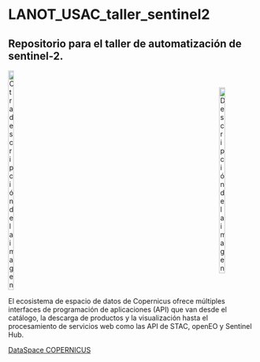 # LANOT_USAC_taller_sentinel2
## Repositorio para el taller de automatización de sentinel-2.


<div style="display: flex; justify-content: space-between; align-items: center;">
    <img src="http://www.lanot.unam.mx/static/pagina_LANOT/img/lanot_logo_b_1.png" alt="Otra descripción de la imagen" style="width: 15%; height: auto;">
    <img src="https://dataspace.copernicus.eu/themes/custom/copernicus/logo.svg" alt="Descripción de la imagen" style="width: 15%; height: auto;">
</div>


El ecosistema de espacio de datos de Copernicus ofrece múltiples interfaces de programación de aplicaciones (API) que van desde el catálogo, la descarga de productos y la visualización hasta el procesamiento de servicios web como las API de STAC, openEO y Sentinel Hub.

[DataSpace COPERNICUS]([https://geemap.org/](https://dataspace.copernicus.eu/analyse/apis))
